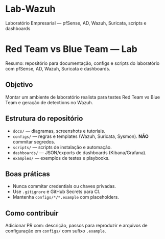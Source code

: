 # Lab-Wazuh
Laboratório Empresarial  — pfSense, AD, Wazuh, Suricata, scripts e dashboards

# Red Team vs Blue Team — Lab

Resumo: repositório para documentação, configs e scripts do laboratório com pfSense, AD, Wazuh, Suricata e dashboards.

## Objetivo
Montar um ambiente de laboratório realista para testes Red Team vs Blue Team e geração de detections no Wazuh.

## Estrutura do repositório
- `docs/` — diagramas, screenshots e tutoriais.
- `configs/` — regras e templates (Wazuh, Suricata, Sysmon). **NÃO** commitar segredos.
- `scripts/` — scripts de instalação e automação.
- `dashboards/` — JSON/exports de dashboards (Kibana/Grafana).
- `examples/` — exemplos de testes e playbooks.

## Boas práticas
- Nunca commitar credentials ou chaves privadas.
- Use `.gitignore` e GitHub Secrets para CI.
- Mantenha `configs/*/*.example` com placeholders.

## Como contribuir
Adicionar PR com: descrição, passos para reproduzir e arquivos de configuração em `configs/` com sufixo `.example`.


